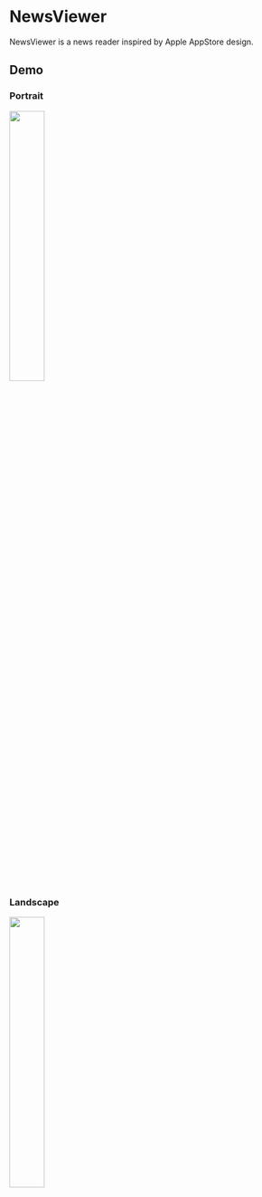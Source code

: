 # NewsViewer

NewsViewer is a news reader inspired by Apple AppStore design.

## Demo
### Portrait
 <img src="https://raw.githubusercontent.com/duymnguyen9/HWMeter/master/NewsViewer_demo1.gif" width="35%">

### Landscape
 <img src="https://raw.githubusercontent.com/duymnguyen9/NewsViewer/master/NewsViewer_demo2.gif" width="35%">